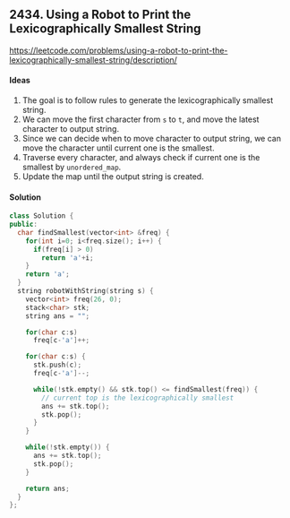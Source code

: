 ## 2434. Using a Robot to Print the Lexicographically Smallest String


https://leetcode.com/problems/using-a-robot-to-print-the-lexicographically-smallest-string/description/


#### Ideas
1. The goal is to follow rules to generate the lexicographically smallest string. 
2. We can move the first character from `s` to `t`, and move the latest character to output string.
3. Since we can decide when to move character to output string, we can move the character until current one is the smallest.
4. Traverse every character, and always check if current one is the smallest by `unordered_map`.
5. Update the map until the output string is created.

#### Solution
```C++
class Solution {
public:
  char findSmallest(vector<int> &freq) {
    for(int i=0; i<freq.size(); i++) {
      if(freq[i] > 0)
        return 'a'+i;
    }
    return 'a';
  }
  string robotWithString(string s) {
    vector<int> freq(26, 0);
    stack<char> stk;
    string ans = "";

    for(char c:s) 
      freq[c-'a']++;

    for(char c:s) {
      stk.push(c);
      freq[c-'a']--;

      while(!stk.empty() && stk.top() <= findSmallest(freq)) {
        // current top is the lexicographically smallest
        ans += stk.top();
        stk.pop();
      }
    }

    while(!stk.empty()) {
      ans += stk.top();
      stk.pop();
    }

    return ans;
  }
};
```